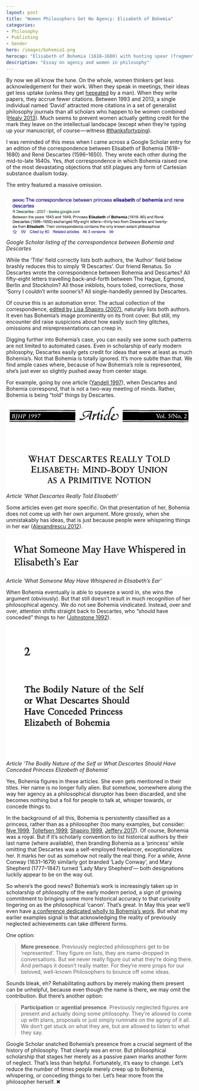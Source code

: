 ```yaml
---
layout: post
title: "Women Philosophers Get No Agency: Elisabeth of Bohemia"
categories: 
- Philosophy
- Publishing
- Gender
hero: /images/bohemia1.png
herocap: "Elisabeth of Bohemia (1618–1680) with hunting spear (fragment, from Godfrey 1909)"
description: "Essay on agency and women in philosophy"
---
```


By now we all know the tune. On the whole, women thinkers get less acknowledgement for their work. When they speak in meetings, their ideas get less uptake (unless they get [hepeated](https://www.urbandictionary.com/define.php?term=hepeated) by a man). When they write papers, they accrue fewer citations. Between 1993 and 2013, a single individual named ‘David’ attracted more citations in a set of generalist philosophy journals than all scholars who happen to be women combined ([Healy 2013](https://kieranhealy.org/blog/archives/2013/06/19/lewis-and-the-women/)). Much seems to prevent women actually getting credit for the mark they leave on the intellectual landscape (except when they’re typing up your manuscript, of course — witness [#thanksfortyping](https://twitter.com/search?q=%23thanksfortyping&src=typd)).

I was reminded of this mess when I came across a Google Scholar entry for an edition of the correspondence between Elisabeth of Bohemia (1618–1680) and René Descartes (1596–1650). They wrote each other during the mid-to-late 1640s. Yes, _that_ correspondence in which Bohemia raised one of the most devastating objections that still plagues any form of Cartesian substance dualism today.

The entry featured a massive omission.

![Google Scholar results](/images/bohemia2.png)
*Google Scholar listing of the correspondence between Bohemia and Descartes*

While the ‘Title’ field correctly lists both authors, the ‘Author’ field below brashly reduces this to simply ‘R Descartes’. Our friend Renatus. So Descartes wrote the correspondence between Bohemia and Descartes? All fifty-eight letters travelling back-and-forth between The Hague, Egmond, Berlin and Stockholm? All those inkblots, hours toiled, corrections, those ‘Sorry I couldn’t write sooner’s? All single-handedly penned by Descartes.

Of course this is an automation error. The actual collection of the correspondence, [edited by Lisa Shapiro (2007)](http://www.press.uchicago.edu/ucp/books/book/chicago/C/bo4924190.html), naturally lists both authors. It even has Bohemia’s image prominently on its front cover. But still, my encounter did raise suspicions about how easily such tiny glitches, omissions and misrepresentations can creep in.

Digging further into Bohemia’s case, you can easily see some such patterns are not limited to automated cases. Even in scholarship of early modern philosophy, Descartes easily gets credit for ideas that were at least as much Bohemia’s. Not that Bohemia is totally ignored. It’s more subtle than that. We find ample cases where, because of how Bohemia’s role is represented, she’s just ever so slightly pushed away from center stage.

For example, going by one article ([Yandell 1997](https://philpapers.org/rec/YANWDR)), when Descartes and Bohemia correspond, that is not a two-way meeting of minds. Rather, Bohemia is being “told” things by Descartes.

![Fragment of article title](/images/bohemia3.png)
*Article ‘What Descartes Really Told Elisabeth'*

Some articles even get more specific. On that presentation of her, Bohemia does not come up with her own argument. More grossly, when she unmistakably has ideas, that is just because people were whispering things in her ear ([Alexandrescu 2012](http://oxfordindex.oup.com/view/10.1093/acprof:oso/9780199659593.003.0001)).

![Fragment of article title](/images/bohemia4.png)
*Article ‘What Someone May Have Whispered in Elisabeth’s Ear’*

When Bohemia eventually is able to squeeze a word in, she wins the argument (obviously). But that still doesn’t result in much recognition of her philosophical agency. We do not see Bohemia vindicated. Instead, over and over, attention shifts straight back to Descartes, who “should have conceded” things to her ([Johnstone 1992](https://philpapers.org/rec/JOHTBN)).

![Fragment of article title](/images/bohemia5.png)
*Article ‘The Bodily Nature of the Self or What Descartes Should Have Conceded Princess Elizabeth of Bohemia’*

Yes, Bohemia figures in these articles. She even gets mentioned in their titles. Her name is no longer fully alien. But somehow, somewhere along the way her agency as a philosophical disruptor has been discarded, and she becomes nothing but a foil for people to talk at, whisper towards, or concede things to.

In the background of all this, Bohemia is persistently classified as a princess, rather than as a philosopher (too many examples, but consider: [Nye 1999](https://philpapers.org/rec/NYETPA), [Tollefsen 1999](https://philpapers.org/rec/TOLPEA), [Shapiro 1999](https://philpapers.org/rec/SHAPEA), [Jeffery 2017](https://philpapers.org/rec/JEFTOO-4)). Of course, Bohemia was a royal. But if it’s scholarly convention to list historical authors by their last name (where available), then branding Bohemia as a ‘princess’ while omitting that Descartes was a self-employed freelancer, exceptionalizes her. It marks her out as somehow not really the real thing. For a while, Anne Conway (1631–1679) similarly got branded ‘Lady Conway’, and Mary Shepherd (1777–1847) turned ‘Lady Mary Shepherd’— both designations luckily appear to be on the way out.

So where’s the good news? Bohemia’s work is increasingly taken up in scholarship of philosophy of the early modern period, a sign of growing commitment to bringing some more historical accuracy to that curiosity lingering on as the philosophical ‘canon’. That’s great. In May this year we’ll even have [a conference dedicated wholly to Bohemia’s work](https://historyofwomenphilosophers.org/event/elizabeth-of-bohemia-1618-1680-life-and-legacy-philosophy-politics-and-religion-in-seventeenth-century-europe/). But what my earlier examples signal is that acknowledging the reality of previously neglected achievements can take different forms.

One option:

> **Mere presence**. Previously neglected philosophers get to be ‘represented’. They figure on lists, they are name-dropped in conversations. But we never really figure out what they’re doing there. And perhaps it doesn’t really matter. For they’re mere props for our beloved, well-known Philosophers to bounce off some ideas.

Sounds bleak, eh? Rehabilitating authors by merely making them present can be unhelpful, because even though the name is there, we may omit the contribution. But there’s another option:

> **Participation** or **agential presence**. Previously neglected figures are present and actually doing some philosophy. They’re allowed to come up with plans, proposals or just simply ruminate on the agony of it all. We don’t get stuck on what they are, but are allowed to listen to what they say.

Google Scholar snatched Bohemia’s presence from a crucial segment of the history of philosophy. That clearly was an error. But philosophical scholarship that stages her merely as a passive pawn marks another form of neglect. That’s less than helpful. Fortunately, it’s easy to change. Let’s reduce the number of times people merely creep up to Bohemia, whispering, or conceding things to her. Let’s hear more from the philosopher herself. ✖